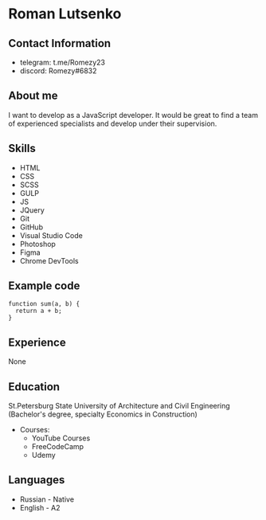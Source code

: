 # Roman Lutsenko

## Contact Information
* telegram: t.me/Romezy23
* discord: Romezy#6832

## About me
I want to develop as a JavaScript developer. It would be great to find a team of experienced specialists and develop under their supervision.

## Skills
* HTML
* CSS
* SCSS
* GULP
* JS
* JQuery
* Git
* GitHub
* Visual Studio Code
* Photoshop
* Figma
* Chrome DevTools

## Example code
```
function sum(a, b) {
  return a + b;
}

```
## Experience
None

## Education
St.Petersburg State University of Architecture and Civil Engineering (Bachelor's degree, specialty Economics in Construction)
* Courses:
  * YouTube Courses
  * FreeCodeCamp
  * Udemy

## Languages
* Russian - Native
* English - A2
